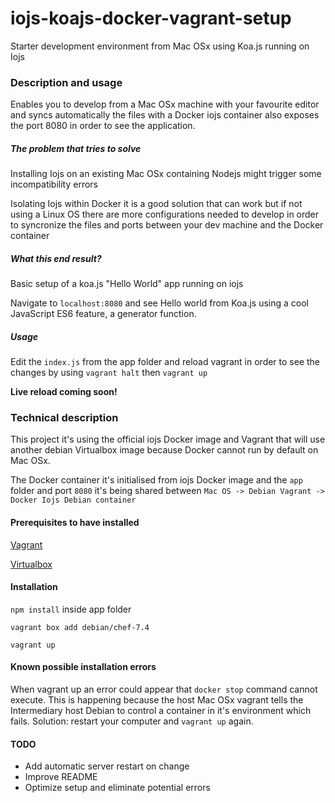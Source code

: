 # iojs-koajs-docker-vagrant-setup
Starter development environment from Mac OSx using Koa.js running on Iojs

### Description and usage

Enables you to develop from a Mac OSx machine with your favourite editor and syncs automatically the files with a Docker iojs container also exposes the port 8080 in order to see the application.

##### The problem that tries to solve

Installing Iojs on an existing Mac OSx containing Nodejs might trigger some incompatibility errors

Isolating Iojs within Docker it is a good solution that can work but if not using a Linux OS there are more configurations needed to develop in order to syncronize the files and ports between your dev machine and the Docker container


##### What this end result?

Basic setup of a koa.js "Hello World" app running on iojs

Navigate to `localhost:8080` and see Hello world from Koa.js using a cool JavaScript ES6 feature, a generator function.


##### Usage

Edit the `index.js` from the app folder and reload vagrant in order to see the changes by using `vagrant halt` then `vagrant up`

**Live reload coming soon!**


### Technical description

This project it's using the official iojs Docker image and
Vagrant that will use another debian Virtualbox image because Docker cannot run by default on Mac OSx.

The Docker container it's initialised from iojs Docker image and the `app` folder and port `8080` it's being shared between
`Mac OS -> Debian Vagrant -> Docker Iojs Debian container`


#### Prerequisites to have installed

[Vagrant][a532b883]

  [a532b883]: https://www.vagrantup.com/downloads.html "Vagrant"

[Virtualbox][01cc6bd9]

  [01cc6bd9]: https://www.virtualbox.org/wiki/Downloads "Virtualbox"

#### Installation

`npm install` inside app folder

`vagrant box add debian/chef-7.4`

`vagrant up`


#### Known possible installation errors

When vagrant up an error could appear that `docker stop` command cannot execute.
This is happening because the host Mac OSx vagrant tells the Intermediary host Debian to control a container in it's environment which fails.
Solution: restart your computer and `vagrant up` again.

#### TODO

- Add automatic server restart on change
- Improve README
- Optimize setup and eliminate potential errors
